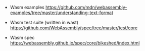 
* Wasm examples
  https://github.com/mdn/webassembly-examples/tree/master/understanding-text-format


* Wasm test suite (written in wast)
  https://github.com/WebAssembly/spec/tree/master/test/core

- Wasm spec
  https://webassembly.github.io/spec/core/bikeshed/index.html
